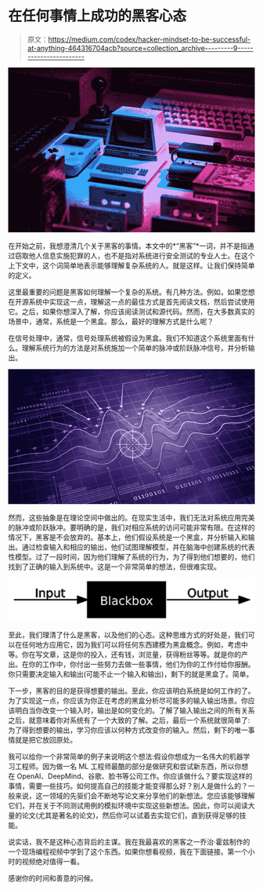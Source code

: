 # 在任何事情上成功的黑客心态

> 原文：<https://medium.com/codex/hacker-mindset-to-be-successful-at-anything-464316704acb?source=collection_archive---------9----------------------->

![](img/3647cbbb052d46b027cf8d52d977df8e.png)

在开始之前，我想澄清几个关于黑客的事情。本文中的*“黑客”*一词，并不是指通过窃取他人信息实施犯罪的人，也不是指对系统进行安全测试的专业人士。在这个上下文中，这个词简单地表示能够理解复杂系统的人。就是这样。让我们保持简单的定义。

这里最重要的问题是黑客如何理解一个复杂的系统。有几种方法。例如，如果您想在开源系统中实现这一点，理解这一点的最佳方式是首先阅读文档，然后尝试使用它。之后，如果你想深入了解，你应该阅读测试和源代码。然而，在大多数真实的场景中，通常，系统是一个黑盒。那么，最好的理解方式是什么呢？

在信号处理中，通常，信号处理系统被假设为黑盒。我们不知道这个系统里面有什么。理解系统行为的方法是对系统施加一个简单的脉冲或阶跃脉冲信号，并分析输出。

![](img/7d1e6be8a5be4f82dd4e9bde51b0fac1.png)

然而，这些抽象是在理论空间中做出的。在现实生活中，我们无法对系统应用完美的脉冲或阶跃脉冲。要明确的是，我们对相应系统的访问可能非常有限。在这样的情况下，黑客是不会放弃的。基本上，他们假设系统是一个黑盒，并分析输入和输出。通过检查输入和相应的输出，他们试图理解模型，并在脑海中创建系统的代表性模型。过了一段时间，因为他们理解了系统的行为，为了得到他们想要的，他们找到了正确的输入到系统中。这是一个非常简单的想法，但很难实现。

![](img/ee0987b496d77cff770393394e2fe2cf.png)

至此，我们理清了什么是黑客，以及他们的心态。这种思维方式的好处是，我们可以在任何地方应用它，因为我们可以将任何东西建模为黑盒概念。例如，考虑中等。你在写文章，这是你的投入，还有钱，浏览量，获得粉丝等等。就是你的产出。在你的工作中，你付出一些努力去做一些事情，他们为你的工作付给你报酬。你只需要决定输入和输出(可能不止一个输入和输出)，剩下的就是黑盒了。简单。

下一步，黑客的目的是获得想要的输出。至此，你应该明白系统是如何工作的了。为了实现这一点，你应该为你正在考虑的黑盒分析尽可能多的输入输出场景。你应该明白当你改变一个输入时，输出是如何变化的。了解了输入输出之间的所有关系之后，就意味着你对系统有了一个大致的了解。之后，最后一个系统就很简单了:为了得到想要的输出，学习你应该以何种方式改变你的输入。然后，剩下的唯一事情就是把它放回原处。

我可以给你一个非常简单的例子来说明这个想法:假设你想成为一名伟大的机器学习工程师。因为做一名 ML 工程师最酷的部分是做研究和尝试新东西，所以你想在 OpenAI、DeepMind、谷歌、脸书等公司工作。你应该做什么？要实现这样的事情，需要一些技巧。如何提高自己的技能才能变得那么好？别人是做什么的？一般来说，这一领域的先驱们会不断地写论文来分享他们的新想法。您应该能够理解它们，并在关于不同测试用例的模拟环境中实现这些新想法。因此，你可以阅读大量的论文(尤其是著名的论文)，然后你可以试着去实现它们，直到获得足够的技能。

说实话，我不是这种心态背后的主谋。我在我最喜欢的黑客之一乔治·霍兹制作的一个现场编程视频中学到了这个东西。如果你想看视频，我在下面链接。第一个小时的视频绝对值得一看。

感谢你的时间和善意的问候。